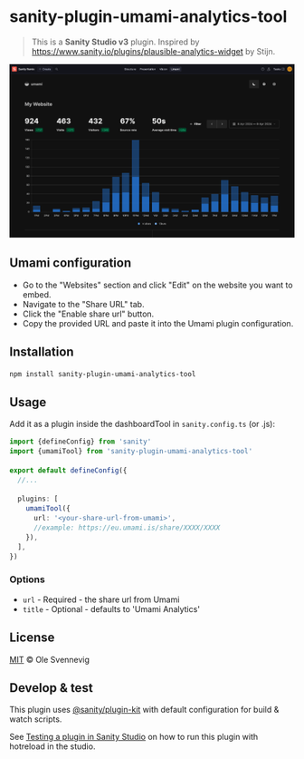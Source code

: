 # sanity-plugin-umami-analytics-tool

> This is a **Sanity Studio v3** plugin.
> Inspired by https://www.sanity.io/plugins/plausible-analytics-widget by Stijn.

![image](https://github.com/osvennevig/sanity-plugin-umami-analytics-tool/blob/d3cb2cd50c18558ab1213e016f2b05ebbdce37da/image.png)

## Umami configuration

- Go to the "Websites" section and click "Edit" on the website you want to embed.
- Navigate to the "Share URL" tab.
- Click the "Enable share url" button.
- Copy the provided URL and paste it into the Umami plugin configuration.

## Installation

```sh
npm install sanity-plugin-umami-analytics-tool
```

## Usage

Add it as a plugin inside the dashboardTool in `sanity.config.ts` (or .js):

```ts
import {defineConfig} from 'sanity'
import {umamiTool} from 'sanity-plugin-umami-analytics-tool'

export default defineConfig({
  //...

  plugins: [
    umamiTool({
      url: '<your-share-url-from-umami>',
      //example: https://eu.umami.is/share/XXXX/XXXX
    }),
  ],
})
```

### Options

- `url` - Required - the share url from Umami
- `title` - Optional - defaults to 'Umami Analytics'

## License

[MIT](LICENSE) © Ole Svennevig

## Develop & test

This plugin uses [@sanity/plugin-kit](https://github.com/sanity-io/plugin-kit)
with default configuration for build & watch scripts.

See [Testing a plugin in Sanity Studio](https://github.com/sanity-io/plugin-kit#testing-a-plugin-in-sanity-studio)
on how to run this plugin with hotreload in the studio.
